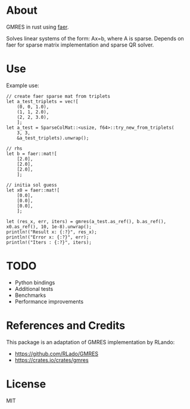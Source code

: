 About
=====

GMRES in rust using [faer](https://github.com/sarah-ek/faer-rs).

Solves linear systems of the form: Ax=b, where A is sparse.  Depends on faer for sparse matrix implementation and sparse QR solver.

Use
===

Example use:

    // create faer sparse mat from triplets
    let a_test_triplets = vec![
        (0, 0, 1.0),
        (1, 1, 2.0),
        (2, 2, 3.0),
        ];
    let a_test = SparseColMat::<usize, f64>::try_new_from_triplets(
        3, 3,
        &a_test_triplets).unwrap();

    // rhs
    let b = faer::mat![
        [2.0],
        [2.0],
        [2.0],
        ];

    // initia sol guess
    let x0 = faer::mat![
        [0.0],
        [0.0],
        [0.0],
        ];

    let (res_x, err, iters) = gmres(a_test.as_ref(), b.as_ref(), x0.as_ref(), 10, 1e-8).unwrap();
    println!("Result x: {:?}", res_x);
    println!("Error x: {:?}", err);
    println!("Iters : {:?}", iters);

TODO
====

- Python bindings
- Additional tests
- Benchmarks
- Performance improvements


References and Credits
=======================

This package is an adaptation of GMRES implementation by RLando:

- https://github.com/RLado/GMRES
- https://crates.io/crates/gmres

License
=======

MIT
